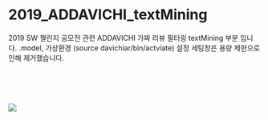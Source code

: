 # 2019_ADDAVICHI_textMining
2019 SW 챌린지 공모전 관련 ADDAVICHI 가짜 리뷰 필터링 textMining 부분 입니다.
.model, 가상환경 (source davichiar/bin/actviate) 설정 세팅창은 용량 제한으로 인해 제거했습니다.

<div>
  <br><br><br><br>
  <img src="https://user-images.githubusercontent.com/5292608/52463580-ba3d4600-2bba-11e9-8498-d9bac7f73791.png"> <br><br><br><br>
</div>
